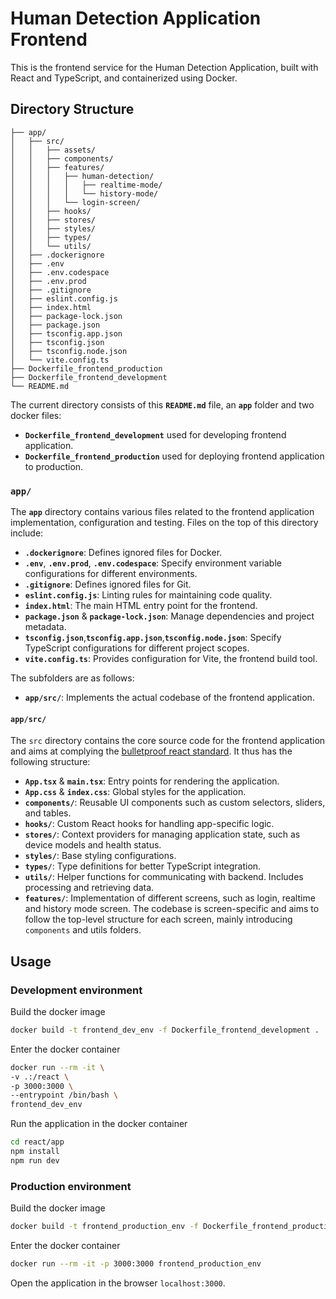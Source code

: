 # Human Detection Application Frontend

This is the frontend service for the Human Detection Application, built with React and TypeScript, and containerized using Docker.

## Directory Structure

```
├── app/
│   ├── src/
│   │   ├── assets/
│   │   ├── components/
│   │   ├── features/
│   │   │   ├── human-detection/
│   │   │   │   ├── realtime-mode/
│   │   │   │   └── history-mode/
│   │   │   └── login-screen/
│   │   ├── hooks/
│   │   ├── stores/
│   │   ├── styles/
│   │   ├── types/
│   │   └── utils/
│   ├── .dockerignore
│   ├── .env
│   ├── .env.codespace
│   ├── .env.prod
│   ├── .gitignore
│   ├── eslint.config.js
│   ├── index.html
│   ├── package-lock.json
│   ├── package.json
│   ├── tsconfig.app.json
│   ├── tsconfig.json
│   ├── tsconfig.node.json
│   └── vite.config.ts
├── Dockerfile_frontend_production
├── Dockerfile_frontend_development
└── README.md
```

The current directory consists of this **`README.md`** file, an **`app`** folder and two docker files:
- **`Dockerfile_frontend_development`** used for developing frontend application.
- **`Dockerfile_frontend_production`** used for deploying frontend application to production.

### `app/`

The **`app`** directory contains various files related to the frontend application implementation, configuration and testing. Files on the top of this directory include:

- **`.dockerignore`**: Defines ignored files for Docker.
- **`.env`**, **`.env.prod`**, **`.env.codespace`**: Specify environment variable configurations for different environments.
- **`.gitignore`**: Defines ignored files for Git.
- **`eslint.config.js`**: Linting rules for maintaining code quality.
- **`index.html`**: The main HTML entry point for the frontend.
- **`package.json`** & **`package-lock.json`**: Manage dependencies and project metadata.
- **`tsconfig.json`**,**`tsconfig.app.json`**,**`tsconfig.node.json`**: Specify TypeScript configurations for different project scopes.
- **`vite.config.ts`**: Provides configuration for Vite, the frontend build tool.

The subfolders are as follows:
- **`app/src/`**: Implements the actual codebase of the frontend application.

#### `app/src/`

The `src` directory contains the core source code for the frontend application and aims at complying the [bulletproof react standard](https://github.com/alan2207/bulletproof-react/blob/master/docs/project-structure.md). It thus has the following structure:

- **`App.tsx`** & **`main.tsx`**: Entry points for rendering the application.
- **`App.css`** & **`index.css`**: Global styles for the application.
- **`components/`**: Reusable UI components such as custom selectors, sliders, and tables.
- **`hooks/`**: Custom React hooks for handling app-specific logic.
- **`stores/`**: Context providers for managing application state, such as device models and health status.
- **`styles/`**: Base styling configurations.
- **`types/`**: Type definitions for better TypeScript integration.
- **`utils/`**: Helper functions for communicating with backend. Includes processing and retrieving data.
- **`features/`**: Implementation of different screens, such as login, realtime and history mode screen. The codebase is screen-specific and aims to follow the top-level structure for each screen, mainly introducing `components` and utils folders.

## Usage

### Development environment

Build the docker image
```bash
docker build -t frontend_dev_env -f Dockerfile_frontend_development .
```

Enter the docker container
```bash
docker run --rm -it \
-v .:/react \
-p 3000:3000 \
--entrypoint /bin/bash \
frontend_dev_env
```

Run the application in the docker container
```bash
cd react/app
npm install
npm run dev
```


### Production environment

Build the docker image
```bash
docker build -t frontend_production_env -f Dockerfile_frontend_production .
```

Enter the docker container
```bash
docker run --rm -it -p 3000:3000 frontend_production_env
```

Open the application in the browser `localhost:3000`.
